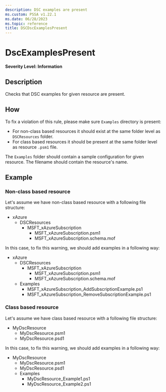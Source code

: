 ```yaml
---
description: DSC examples are present
ms.custom: PSSA v1.22.1
ms.date: 06/28/2023
ms.topic: reference
title: DSCDscExamplesPresent
---
```

# DscExamplesPresent

**Severity Level: Information**

## Description

Checks that DSC examples for given resource are present.

## How

To fix a violation of this rule, please make sure `Examples` directory is present:

- For non-class based resources it should exist at the same folder level as `DSCResources` folder.
- For class based resources it should be present at the same folder level as resource `.psm1` file.

The `Examples` folder should contain a sample configuration for given resource. The filename should
contain the resource's name.

## Example

### Non-class based resource

Let's assume we have non-class based resource with a following file structure:

- xAzure
  - DSCResources
    - MSFT_xAzureSubscription
      - MSFT_xAzureSubscription.psm1
      - MSFT_xAzureSubscription.schema.mof

In this case, to fix this warning, we should add examples in a following way:

- xAzure
  - DSCResources
    - MSFT_xAzureSubscription
      - MSFT_xAzureSubscription.psm1
      - MSFT_xAzureSubscription.schema.mof
  - Examples
    - MSFT_xAzureSubscription_AddSubscriptionExample.ps1
    - MSFT_xAzureSubscription_RemoveSubscriptionExample.ps1

### Class based resource

Let's assume we have class based resource with a following file structure:

- MyDscResource
  - MyDscResource.psm1
  - MyDscResource.psd1

In this case, to fix this warning, we should add examples in a following way:

- MyDscResource
  - MyDscResource.psm1
  - MyDscResource.psd1
  - Examples
    - MyDscResource_Example1.ps1
    - MyDscResource_Example2.ps1
